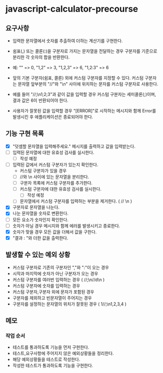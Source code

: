 # javascript-calculator-precourse

## 요구사항

- 입력한 문자열에서 숫자를 추출하여 더하는 계산기를 구현한다.

- 쉼표(,) 또는 콜론(:)을 구분자로 가지는 문자열을 전달하는 경우 구분자를 기준으로 분리한 각 숫자의 합을 반환한다.
- 예: "" => 0, "1,2" => 3, "1,2,3" => 6, "1,2:3" => 6
- 앞의 기본 구분자(쉼표, 콜론) 외에 커스텀 구분자를 지정할 수 있다. 커스텀 구분자는 문자열 앞부분의 "//"와 "\n" 사이에 위치하는 문자를 커스텀 구분자로 사용한다.
- 예를 들어 "//;\n1;2;3"과 같이 값을 입력할 경우 커스텀 구분자는 세미콜론(;)이며, 결과 값은 6이 반환되어야 한다.
- 사용자가 잘못된 값을 입력할 경우 "[ERROR]"로 시작하는 메시지와 함께 Error를 발생시킨 후 애플리케이션은 종료되어야 한다.

## 기능 구현 목록

- [x] "덧셈할 문자열을 입력해주세요." 메시지를 출력하고 값을 입력받는다.
- [ ] 입력된 문자열에 대한 유효성 검사를 실시한다.
  - [ ] 작성 예정
- [ ] 입력된 값에서 커스텀 구분자가 있는지 확인한다.
  - 커스텀 구분자가 있을 경우
  - [ ] //와 \n 사이에 있는 문자열을 분리한다.
  - [ ] 구분자 목록에 커스텀 구분자를 추가한다.
  - [ ] 커스텀 구분자에 대한 유효성 검사를 실시한다.
    - [ ] 작성 예정
  - [ ] 문자열에서 커스텀 구분자를 입력하는 부분을 제거한다. ( // \n )
- [x] 구분자로 문자열을 나눈다.
- [x] 나눈 문자열을 숫자로 변환한다.
- [ ] 모든 요소가 숫자인지 확인한다.
- [ ] 숫자가 아닐 경우 메시지와 함께 에러를 발생시키고 종료한다.
- [x] 숫자가 맞을 경우 모든 값을 더해서 값을 구한다.
- [x] "결과 : "와 더한 값을 출력한다.

## 발생할 수 있는 예외 상황

- 커스텀 구분자로 기존의 구분자인 ","와 ":"이 오는 경우
- 시작과 마지막에 숫자가 아닌 구분자가 오는 경우
- 커스텀 구분자를 여러번 입력하는 경우 ( //;\n//d\n )
- 커스텀 구분자에 숫자를 입력하는 경우
- 커스텀 구분자,구분자 외에 문자가 포함된 경우
- 구분자를 제외하고 빈문자열이 주어지는 경우
- 구분자를 설정하는 문자열의 위치가 잘못된 경우 ( 1//;\n1,2,3,4 )

## 메모

### 작업 순서

- 테스트를 통과하도록 기능을 먼저 구현한다.
- 테스트,요구사항에 주어지지 않은 예외상황들을 정리한다.
- 해당 예외상황들을 테스트로 작성한다.
- 작성한 테스트가 통과하도록 기능을 구현한다.
